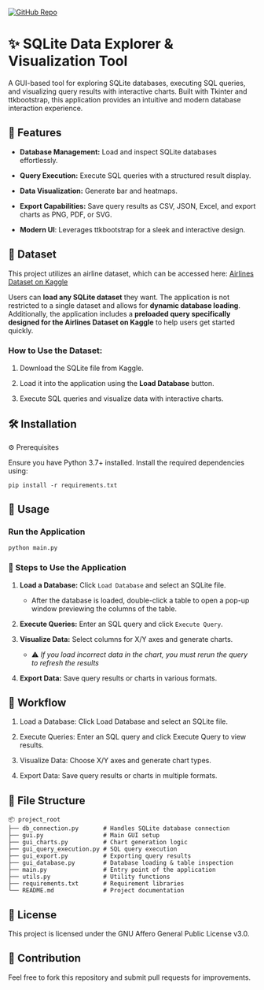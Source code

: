 [![GitHub Repo](https://img.shields.io/badge/GitHub-Repository-blue?logo=github)]((https://github.com/ThGoulis/SQLite-Data-Explorer-Visualization-Tool))

# ✨ SQLite Data Explorer & Visualization Tool

A GUI-based tool for exploring SQLite databases, executing SQL queries, and visualizing query results with interactive charts. Built with Tkinter and ttkbootstrap, this application provides an intuitive and modern database interaction experience.

## 🚀 Features

- **Database Management:** Load and inspect SQLite databases effortlessly.

- **Query Execution:** Execute SQL queries with a structured result display.

- **Data Visualization:** Generate bar and heatmaps.

- **Export Capabilities:** Save query results as CSV, JSON, Excel, and export charts as PNG, PDF, or SVG.

- **Modern UI**: Leverages ttkbootstrap for a sleek and interactive design.

## 📂 Dataset

This project utilizes an airline dataset, which can be accessed here: [Airlines Dataset on Kaggle](https://www.kaggle.com/datasets/saadharoon27/airlines-dataset)

Users can **load any SQLite dataset** they want. The application is not restricted to a single dataset and allows for **dynamic database loading**. Additionally, the application includes a **preloaded query specifically designed for the Airlines Dataset on Kaggle** to help users get started quickly.

### How to Use the Dataset:

1. Download the SQLite file from Kaggle.

2. Load it into the application using the **Load Database** button.

3. Execute SQL queries and visualize data with interactive charts.

## 🛠️ Installation

⚙️ Prerequisites

Ensure you have Python 3.7+ installed. Install the required dependencies using:

`pip install -r requirements.txt`

## 🎯 Usage

### Run the Application

`python main.py`

### 📌 Steps to Use the Application
1. **Load a Database:** Click `Load Database` and select an SQLite file.
   - After the database is loaded, double-click a table to open a pop-up window previewing the columns of the table.
2. **Execute Queries:** Enter an SQL query and click `Execute Query`.
   
3. **Visualize Data:** Select columns for X/Y axes and generate charts.
   - ⚠️ _If you load incorrect data in the chart, you must rerun the query to refresh the results_
4. **Export Data:** Save query results or charts in various formats.

## 🔄 Workflow

1. Load a Database: Click Load Database and select an SQLite file.

2. Execute Queries: Enter an SQL query and click Execute Query to view results.

3. Visualize Data: Choose X/Y axes and generate chart types.

4. Export Data: Save query results or charts in multiple formats.

## 📁 File Structure
```
📦 project_root
├── db_connection.py       # Handles SQLite database connection
├── gui.py                 # Main GUI setup
├── gui_charts.py          # Chart generation logic
├── gui_query_execution.py # SQL query execution
├── gui_export.py          # Exporting query results
├── gui_database.py        # Database loading & table inspection
├── main.py                # Entry point of the application
├── utils.py               # Utility functions
├── requirements.txt       # Requirement libraries
└── README.md              # Project documentation
```

## 📜 License

This project is licensed under the GNU Affero General Public License v3.0.

## 🤝 Contribution

Feel free to fork this repository and submit pull requests for improvements.
